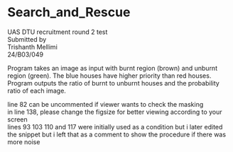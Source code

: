 # Search_and_Rescue<br>
UAS DTU recruitment round 2 test<br>
Submitted by <br>
Trishanth Mellimi<br>
24/B03/049<br>

Program takes an image as input with burnt region (brown) and unburnt region (green). The blue houses have higher priority than red houses. Program outputs the ratio of burnt to unburnt houses and the probability ratio of each image.

line 82 can be uncommented if viewer wants to check the masking <br>
in line 138, please change the figsize for better viewing according to your screen<br>
lines 93 103 110 and 117 were initially used as a condition but i later edited the snippet but i left that as a comment to show the procedure if there was more noise
